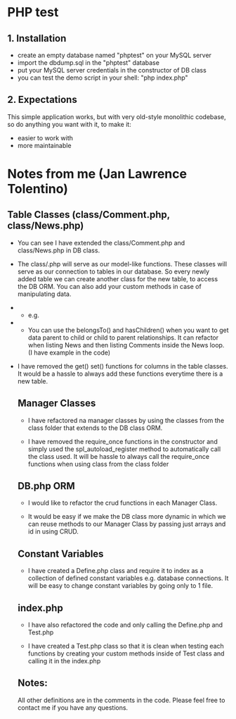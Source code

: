 # PHP test

## 1. Installation

  - create an empty database named "phptest" on your MySQL server
  - import the dbdump.sql in the "phptest" database
  - put your MySQL server credentials in the constructor of DB class
  - you can test the demo script in your shell: "php index.php"

## 2. Expectations

This simple application works, but with very old-style monolithic codebase, so do anything you want with it, to make it:

  - easier to work with
  - more maintainable


# Notes from me (Jan Lawrence Tolentino)

## Table Classes (class/Comment.php, class/News.php)

- You can see I have extended the class/Comment.php and class/News.php in DB class.

- The class/<table>.php will serve as our model-like functions. These classes will serve as our connection to tables in our database. So every newly added table we can create another class for the new table, to access the DB ORM. You can also add your custom methods in case of manipulating data. 

- - e.g.
- - You can use the belongsTo() and hasChildren() when you want to get data parent to child or child to parent relationships. It can refactor when listing News and then listing Comments inside the News loop. (I have example in the code)

- I have removed the get() set() functions for columns in the table classes. It would be a hassle to always add these functions everytime there is a new table.


## Manager Classes

- I have refactored na manager classes by using the classes from the class folder that extends to the DB class ORM.

- I have removed the require_once functions in the constructor and simply used the spl_autoload_register method to automatically call the class used. It will be hassle to always call the require_once functions when using class from the class folder


## DB.php ORM

- I would like to refactor the crud functions in each Manager Class.

- It would be easy if we make the DB class more dynamic in which we can reuse methods to our Manager Class by passing just arrays and id in using CRUD.


## Constant Variables

- I have created a Define.php class and require it to index as a collection of defined constant variables e.g. database connections. It will be easy to change constant variables by going only to 1 file.


## index.php

- I have also refactored the code and only calling the Define.php and Test.php

- I have created a Test.php class so that it is clean when testing each functions by creating your custom methods inside of Test class and calling it in the index.php


## Notes:

All other definitions are in the comments in the code. Please feel free to contact me if you have any questions.
